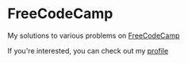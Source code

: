 # FreeCodeCamp

My solutions to various problems on [FreeCodeCamp](https://freecodecamp.org) 

If you're interested, you can check out my [profile]("https://freecodecamp.org/ret2christian")
